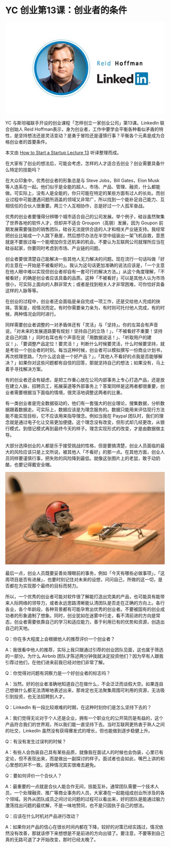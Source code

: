 # YC 创业第13课：创业者的条件

![Image](img/1417433773876.jpg)

YC 与斯坦福联手开设的创业课程「怎样创立一家创业公司」第13课。LinkedIn 联合创始人 Reid Hoffman表示，身为创业者，工作中要学会平衡各种看似矛盾的特性，是坚持想法还是灵活变动？是勇于冒险还是谨慎行事？平衡各个元素是成为合格创业者的首要条件。

本文由 [How to Start a Startup Lecture 13](http://startupclass.samaltman.com/courses/lec13/) 听译整理而成。

在大家有了创业的想法后，可能会考虑，怎样的人才适合去创业？创业需要具备什么特定的技能吗？

在大众印象中，优秀创业者的形象总是与 Steve Jobs，Bill Gates，Elon Musk 等人连系在一起。他们似乎是全能的超人，市场、产品、管理、融资，什么都能做。可实际上，没有人是全能的，你只可能在特定的某些方面有过人的长处。而创业过程中可能遭遇问题所涵盖的领域又非常广，所以找到一个能补足自己能力、互相信任的合伙人很重要。两三个人互相协作，总是好过一个人孤军奋战。

优秀的创业者要懂得分辨哪个城市适合自己的公司发展。举个例子，硅谷虽然聚集了世界各地的软件人才，但却并不适合 Groupon（高朋）发展，因为 Goupon 前期发展需要强劲的销售团队，硅谷无法提供合适的人才和相关产业链支持。我经常把创业比喻成一个人跳下悬崖，然后想尽办法在半空中组装出一架飞机自救，意思就是不要放过每一个能增加你生还机率的机会。不要认为互联网公司就理所应当在硅谷起家，你要同时考虑到市场、产业链的问题。

创业者要很清楚自己能解决一些其他人无力解决的问题。现在流行一句话叫做「好的主意在一开始是不被看好的」。我认为这句话更加准确的说法应该是，「一个主意在他人眼中难以实现但创业者却自有一套可行的解决方法。」从这个角度理解，「不被看好」的确是创业者应该具备的品质。这种「不被看好」可以是其他人认为市场很小，可实际上面向的人群非常大；或者是找到相关人才非常困难，可你恰好具备这样的人脉等等。

在创业的过程中，创业者还会面临是亲自完成一项工作，还是交给他人完成的抉择。答案是，视情况而定。有时你需要亲力亲为，有时则可托付他人完成，有的时候，两种情况会同时进行。

同样需要创业者调整的一对矛盾体还有「灵活」与「坚持」。你的左耳会有声音说，「对未来的发展道路要有规划！坚持自己的立场！」，「不被看好不重要！坚持走自己的路！」同时右耳也有个声音在说「用数据说话！」、「听取用户的建议！」、「要调整产品定位！要灵活！」判断什么时候要灵活，什么时候要坚持，就是考验一个创业者的时刻。每当这种时候，创业者可以模拟撰写一份商业计划书，再次梳理思路，「为什么这会是一个好产品？」，「其他人不看好的点我是否能够解决？」如果你对这些问题都有自信的回答，那就坚持自己的想法；如果没有，马上着手寻找解决方案。

有的创业者还会有疑虑，是把工作重心放在公司内部事务上专心打造产品，还是放在建立人脉，招聘员工，拓展渠道等外部事务上？答案同样是这两者都很重要，创业者需要根据当下面临的情境，很灵活地调整这两者的比重。

有一类创业者是完全数据驱动的，他们有一套强大的创业理论，搜集数据，分析数据跟着数据走。可实际上，数据应该是为理念服务的。数据只能用来评估现行方法能不能实现目标，它不应该用来指导理念。例如当我在 Paypal 团队时，我们的理念就是通过电子化让交易更加便捷。这个理念没有改变，但形式却几经更改，从银行模式，到借记模式再到最终今天的样子。理念实现形式的改变，才是由数据做主导。

大部分选择创业的人都是乐于接受挑战的性格，但是要搞清楚，创业人员面临的最大的风险应该只是上文所说，被其他人「不看好」的那一点。在其他方面，创业人员同样要谨慎行事，把失败的风险降到最低。就像这张图片上的老鼠，敢于动奶酪，也要记得戴安全帽。

![Image](img/1417433664337.jpg)

最后一点，创业人员既要妥善处理眼前的事务，例如「今天有哪些必做事项」，「这周项目是否有进展」，也要时刻记住对未来的设想，问问自己，所做的这一切，是否都在为实现那个最终的目标而努力。

所以，一个优秀的创业者可能对软件很了解能打造出完美的产品，也可能具有能带来人际网络的领导力，或者永远思路清晰能认清团队是否走在正确的方向上。各行各业，各个年龄段，各种背景都有可能孕育出优秀的创业者。不要被固有的创业成功者的形象遏制了想象。同时，创业犹如在迷雾中行走，看不清前进的方向是常态，创业者需要依靠自己的学习和适应能力，善于利用已有的优势和资源，创造出自己的天地。

Q：你在多大程度上会根据他人的推荐评价一个创业者？

A：我很看中他人的推荐，实际上我只跟通过引荐的创业团队见面，这也属于筛选的一部分。为什么 Airbnb 团队才陈述两分钟我就决定投资他们？因为早有人跟我引荐过他们，在他们进来前我已经对他们非常了解。

Q：你觉得对问题有洞察力是一个好创业者的标志吗？

A：当然。好的创业者准确地知道自己在做什么，不会泛泛而谈假大空。如果连自己想做什么都无法清晰地表述出来，那肯定也无法聚集周围可利用的资源，无法吸引到投资，也无法招聘到人才。

Q：LinkedIn 有一段比较艰难的时期，在这种时刻你们是怎么坚持下去的？

A：我们觉得无论对于个人还是企业，拥有一个职业化的公开简历是有益的，这个产品符合我们的世界观，所以我们能一直坚持下去。当时互联网更热衷于熟人之间的社交，LinkedIn 虽然没有获得爆发式的增长，但也能做到逐步稳健上升。

Q：有没有发生过误判的时候？

A：有些人会伪装自己具有某些品质，就像我在面试人的时候也会伪装，心里已有定论，但不表现出来，而是做出一副探讨的样子。面试者也会如此，嘴巴上讲的和心里想的并不一致。这种情况其实很难去避免。

Q：要如何评价一个合伙人？

A：最重要的一点就是合伙人能合作无间，技能互补。通常团队需要一个技术人员，一个处理融资、推广等商业事务的人员，大家凑在一起能组成创业所涉及的各个领域。另外从团队成员之间讨论问题的过程可以看出来，好的团队是能通过脑力激荡找出问题的最优解，不是一味地赞同，也不是只固执于自己的想法。

Q：应该在什么时机对产品进行改动？

A：如果你对产品的信心在很长时间内都在下降，较好的对策已经实践过，情况依然没有改善，那就该停下来想想是不是前进的方向出错了。要注意，不要等到自己真的无路可退了才开始改变，那时已经太晚了。